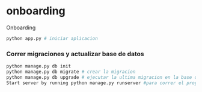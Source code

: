 # onboarding
Onboarding

```sh
python app.py # iniciar aplicacion
```

### Correr migraciones y actualizar base de datos
```sh
python manage.py db init
python manage.py db migrate # crear la migracion
python manage.py db upgrade # ejecutar la ultima migracion en la base de datos
Start server by running python manage.py runserver #para correr el proyecto
```

